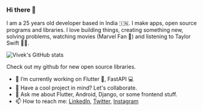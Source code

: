### Hi there 👋

I am a 25 years old developer based in India 🇮🇳. I make apps, open source programs and libraries. I love building things, creating something new, solving problems,  watching movies (Marvel Fan 🤭) and listening to Taylor Swift 💃🏼. 

![Vivek's GitHub stats](https://github-readme-stats.vercel.app/api?username=iamvivekkaushik&count_private=true&show_icons=true&theme=tokyonight)

<!--![Vivek's Top Langs](https://github-readme-stats.vercel.app/api/top-langs/?username=iamvivekkaushik&theme=tokyonight)-->


Check out my github for new open source libraries.

- 🔭 I’m currently working on Flutter :iphone:, FastAPI :computer:
- 👯 Have a cool project in mind? Let's collaborate. 
- 💬 Ask me about Flutter, Android, Django, or some frontend stuff.
- 📫 How to reach me: [LinkedIn](https://www.linkedin.com/in/iamvivekkaushik/), [Twitter](https://twitter.com/iamvivekkaushik), [Instagram](https://www.instagram.com/iamvivekkaushik)

<!--
- 🌱 I’m currently learning ...
- ⚡ Fun fact: ...
-->
